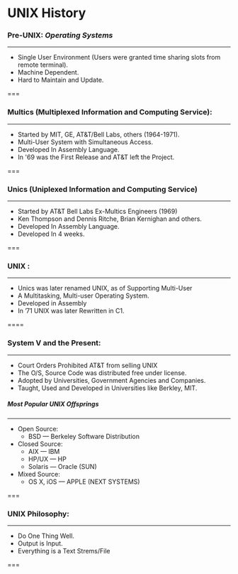 # UNIX History

### Pre-UNIX: _Operating Systems_
---
- Single User Environment (Users were granted time sharing slots from remote terminal).
- Machine Dependent.
- Hard to Maintain and Update.

===

### Multics (Multiplexed Information and Computing Service):
---
- Started by MIT, GE,  AT&T/Bell Labs,  others (1964-1971).
- Multi-User System with Simultaneous Access.
- Developed In Assembly Language.
- In '69 was the First Release and AT&T left the Project.

===

### Unics (Uniplexed Information and Computing Service)
----
- Started by AT&T Bell Labs Ex-Multics Engineers (1969)
- Ken Thompson and Dennis Ritche, Brian Kernighan and others.
- Developed In Assembly Language.
- Developed In 4 weeks.

===

### UNIX : 
---
- Unics was later renamed UNIX,  as of Supporting Multi-User
- A Multitasking, Multi-user Operating System.
- Developed in Assembly 
- In ’71 UNIX was later Rewritten in  C1.

====

### System V and the Present:
---
- Court Orders Prohibited AT&T from selling UNIX
- The O/S, Source Code was distributed free under license.
- Adopted by Universities, Government Agencies and Companies.
- Taught, Used and Developed  in Universities like Berkley, MIT.

##### Most Popular UNIX Offsprings
---
- Open Source:
  - BSD — Berkeley Software Distribution
- Closed Source:
  - AIX — IBM
  - HP/UX — HP
  - Solaris — Oracle (SUN)
- Mixed Source:
  - OS X, iOS — APPLE (NEXT SYSTEMS)

===

### UNIX Philosophy:
---
- Do One Thing Well.
- Output is Input.
- Everything is a Text Strems/File

===
